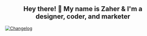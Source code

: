 <h2 align="center" >Hey there! 👋 My name is Zaher & I'm a<br>designer, coder, and marketer</h2>


[![Changelog](https://img.shields.io/badge/dynamic/json?url=https%3A%2F%2Fraw.githubusercontent.com%2Fzaheralmajed%2Fzaheralmajed%2Fmain%2Fpackage.json&query=%24.website&style=flat&logo=github&logoColor=%23FBFCFC&label=changelog&labelColor=%2308090E&color=%23F1C981)](https://github.com/zaheralmajed/vicious-vault/blob/main/CHANGELOG.md)
